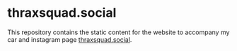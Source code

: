 # thraxsquad.social
This repository contains the static content for the website to accompany my car and instagram page [thraxsquad.social](https://thraxsquad.social).